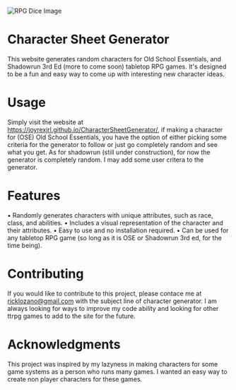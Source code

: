 ![RPG Dice Image](CharacterSheetGenerator/images/RPGDicePic1.png)


# Character Sheet Generator

This website generates random characters for Old School Essentials, and Shadowrun 3rd Ed (more to come soon) tabletop RPG games.
It's designed to be a fun and easy way to come up with interesting new character ideas.

# Usage

Simply visit the website at https://joyrexjrl.github.io/CharacterSheetGenerator/, if making a character for (OSE) Old School Essentials,
you have the option of either picking some criteria for the generator to follow or just go completely random and see what you get.
As for shadowrun (still under construction), for now the generator is completely random. I may add some user critera to the generator.

# Features

• Randomly generates characters with unique attributes, such as race, class, and abilities.
• Includes a visual representation of the character and their attributes.
• Easy to use and no installation required.
• Can be used for any tabletop RPG game (so long as it is OSE or Shadowrun 3rd ed, for the time being).

# Contributing

If you would like to contribute to this project, please contace me at ricklozano@gmail.com with the subject line of character generator.
I am always looking for ways to improve my code ability and looking for other ttrpg games to add to the site for the future.

# Acknowledgments

This project was inspired by my lazyness in making characters for some game systems as a person who runs many games. I wanted an easy
way to create non player characters for these games.
